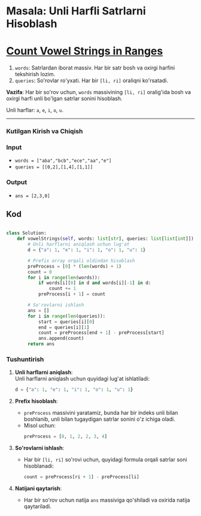 # Masala: Unli Harfli Satrlarni Hisoblash

# [Count Vowel Strings in Ranges](https://leetcode.com/problems/count-vowel-strings-in-ranges/)

1. `words`: Satrlardan iborat massiv. Har bir satr bosh va oxirgi harfini tekshirish lozim.
2. `queries`: So'rovlar ro'yxati. Har bir `[li, ri]` oraliqni ko'rsatadi.

**Vazifa**: Har bir so'rov uchun, `words` massivining `[li, ri]` oralig'ida bosh va oxirgi harfi unli bo'lgan satrlar sonini hisoblash.

Unli harflar: `a`, `e`, `i`, `o`, `u`.

---

### Kutilgan Kirish va Chiqish

### Input

- `words = ["aba","bcb","ece","aa","e"]`
- `queries = [[0,2],[1,4],[1,1]]`

### Output

- `ans = [2,3,0]`

## Kod

```python

class Solution:
    def vowelStrings(self, words: list[str], queries: list[list[int]]) -> list[int]:
        # Unli harflarni aniqlash uchun lug'at
        d = {"a": 1, "e": 1, "i": 1, "o": 1, "u": 1}

        # Prefix array orqali oldindan hisoblash
        preProcess = [0] * (len(words) + 1)
        count = 0
        for i in range(len(words)):
            if words[i][0] in d and words[i][-1] in d:
                count += 1
            preProcess[i + 1] = count

        # So'rovlarni ishlash
        ans = []
        for i in range(len(queries)):
            start = queries[i][0]
            end = queries[i][1]
            count = preProcess[end + 1] - preProcess[start]
            ans.append(count)
        return ans
```

### Tushuntirish

1. **Unli harflarni aniqlash**:  
   Unli harflarni aniqlash uchun quyidagi lug'at ishlatiladi:

   ```python
   d = {"a": 1, "e": 1, "i": 1, "o": 1, "u": 1}
   ```

2. **Prefix hisoblash**:

   - `preProcess` massivini yaratamiz, bunda har bir indeks unli bilan boshlanib, unli bilan tugaydigan satrlar sonini o'z ichiga oladi.
   - Misol uchun:
     ```python
     preProcess = [0, 1, 2, 2, 3, 4]
     ```

3. **So'rovlarni ishlash**:

   - Har bir `[li, ri]` so'rovi uchun, quyidagi formula orqali satrlar soni hisoblanadi:
     ```python
     count = preProcess[ri + 1] - preProcess[li]
     ```

4. **Natijani qaytarish**:
   - Har bir so'rov uchun natija `ans` massiviga qo'shiladi va oxirida natija qaytariladi.
